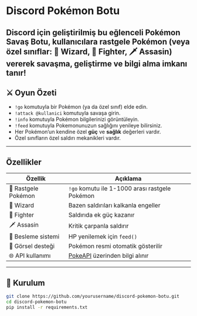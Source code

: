 #  Discord Pokémon Botu

Discord için geliştirilmiş bu eğlenceli **Pokémon Savaş Botu**, kullanıcılara rastgele Pokémon (veya özel sınıflar: 🧙 Wizard, 🥋 Fighter, 🗡️ Assasin) vererek savaşma, geliştirme ve bilgi alma imkanı tanır!
---

## ⚔️ Oyun Özeti

- `!go` komutuyla bir Pokémon (ya da özel sınıf) elde edin.
- `!attack @kullanici` komutuyla savaşa girin.
- `!info` komutuyla Pokémon bilgilerinizi görüntüleyin.
- `!feed` komutuyla Pokemonunuzun sağlığını yenileye bilirsiniz.
- Her Pokémon’un kendine özel **güç** ve **sağlık** değerleri vardır.
- Özel sınıfların özel saldırı mekanikleri vardır.

---

## Özellikler

| Özellik                  | Açıklama |
|--------------------------|----------|
| 🎲 Rastgele Pokémon      | `!go` komutu ile 1-1000 arası rastgele Pokémon |
| 🧙 Wizard                | Bazen saldırıları kalkanla engeller |
| 🥋 Fighter               | Saldırıda ek güç kazanır |
| 🗡️ Assasin              | Kritik çarpanla saldırır |
| 🍗 Besleme sistemi      | HP yenilemek için `feed()` |
| 📸 Görsel desteği        | Pokémon resmi otomatik gösterilir |
| 🌐 API kullanımı         | [PokeAPI](https://pokeapi.co/) üzerinden bilgi alınır |

---

## 🚀 Kurulum

```bash
git clone https://github.com/yourusername/discord-pokemon-botu.git
cd discord-pokemon-botu
pip install -r requirements.txt

